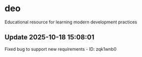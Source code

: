 # deo
Educational resource for learning modern development practices

## Update 2025-10-18 15:08:01
Fixed bug to support new requirements - ID: zqk1wnb0

